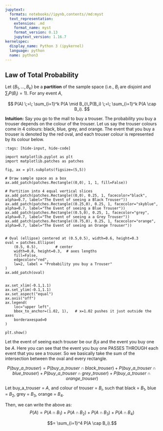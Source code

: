 ```yaml
---
jupytext:
  formats: notebooks//ipynb,contents//md:myst
  text_representation:
    extension: .md
    format_name: myst
    format_version: 0.13
    jupytext_version: 1.16.7
kernelspec:
  display_name: Python 3 (ipykernel)
  language: python
  name: python3
---
```


## Law of Total Probability

Let $\{B_1,\dots,B_k\}$ be a **partition** of the sample space (i.e., $B_i$ are disjoint and $\sum_i P(B_i)=1$).
For any event $A$,

$$
P(A) \;=\; \sum_{i=1}^k P(A \mid B_i)\,P(B_i) \;=\; \sum_{i=1}^k P(A \cap B_i).
$$

**Intuition:** Say you go to the mall to buy a trouser. The probability you buy a trouser depends on the colour of the trouser. Let us say the trouser colours come in 4 colours: black, blue, grey, and orange. The event that you buy a trouser is denoted by the red oval, and each trouser colour is represented by its colour below.

```{code-cell} ipython3
:tags: [hide-input, hide-code]

import matplotlib.pyplot as plt
import matplotlib.patches as patches

fig, ax = plt.subplots(figsize=(5,5))

# Draw sample space as a box
ax.add_patch(patches.Rectangle((0,0), 1, 1, fill=False))

# Partition into 4 equal vertical slices
ax.add_patch(patches.Rectangle((0,0), 0.25, 1, facecolor="black", alpha=0.7, label="The Event of seeing a Black Trouser"))
ax.add_patch(patches.Rectangle((0.25,0), 0.25, 1, facecolor="skyblue", alpha=0.7, label="The Event of seeing a Blue Trouser"))
ax.add_patch(patches.Rectangle((0.5,0), 0.25, 1, facecolor="grey", alpha=0.7, label="The Event of seeing a a Grey Trouser"))
ax.add_patch(patches.Rectangle((0.75,0), 0.25, 1, facecolor="orange", alpha=0.7, label="The Event of seeing an Orange Trouser"))


# Oval (ellipse) centered at (0.5,0.5), width=0.6, height=0.3
oval = patches.Ellipse(
    (0.5, 0.5),        # center
    width=0.8, height=0.3,  # axes lengths
    fill=False,
    edgecolor="red",
    lw=2, label = "Probability you buy a Trouser"
)
ax.add_patch(oval)


ax.set_xlim(-0.1,1.1)
ax.set_ylim(-0.1,1.1)
ax.set_aspect("equal")
ax.axis("off")
ax.legend(
    loc="upper left",
    bbox_to_anchor=(1.02, 1),   # x=1.02 pushes it just outside the axes
    borderaxespad=0
)

plt.show()
```

Let the event of seeing each trouser be our $B_is$ and the event you buy one be $A$. Here you can see that the event you buy one PASSES THROUGH each event that you see a trouser. So we basically take the sum of the intersection between the oval and every rectangle.

$$
P(buy\_a\_trouser) = 
P(buy\_a\_trouser \cap black\_trouser) +
P(buy\_a\_trouser \cap blue\_trouser) +
P(buy\_a\_trouser \cap grey\_trouser) +
P(buy\_a\_trouser \cap orange\_trouser)
$$

Let buy_a_trouser = $A$, and colour of trouser = $B_i$, such that black = $B_1$, blue = $B_2$, grey = $B_3$, orange = $B_4$.

Then, we can write the above as:
$$P(A) = P(A \cap B_1) + P(A \cap B_2) + P(A \cap B_3) + P(A \cap B_4)$$

$$= \sum_{i=1}^4 P(A \cap B_i).$$
